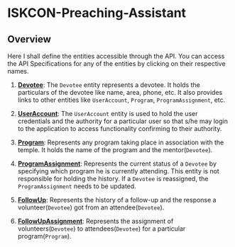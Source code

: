 # ISKCON-Preaching-Assistant

## Overview

Here I shall define the entities accessible through the API. You can access the API Specifications for any of the entities by clicking on their respective names.

1. [**Devotee**](https://bitbucket.org/hariksetra/iskcon-preaching-assistant/wiki/Devotee): The `Devotee` entity represents a devotee. It holds the particulars of the devotee like name, area, phone, etc. It also provides links to other entities like `UserAccount`, `Program`, `ProgramAssignment`, etc.

2. **[UserAccount](https://bitbucket.org/hariksetra/iskcon-preaching-assistant/wiki/UserAccount)**: The `UserAccount` entity is used to hold the user credentials and the authority for a particular user so that s/he may login to the application to access functionality confirming to their authority.

3. **[Program](https://bitbucket.org/hariksetra/iskcon-preaching-assistant/wiki/Program)**: Represents any program taking place in association with the temple. It holds the name of the program and the mentor(`Devotee`).

4. **[ProgramAssignment](https://bitbucket.org/hariksetra/iskcon-preaching-assistant/wiki/ProgramAssignment)**: Represents the current status of a `Devotee` by specifying which program he is currently attending. This entity is not responsible for holding the history. If a `Devotee` is reassigned, the `ProgramAssignment` needs to be updated.

5. **[FollowUp](https://bitbucket.org/hariksetra/iskcon-preaching-assistant/wiki/FollowUp)**: Represents the history of a follow-up and the response  a volunteer(`Devotee`) got from an attendee(`Devotee`).

6. **[FollowUpAssignment](https://bitbucket.org/hariksetra/iskcon-preaching-assistant/wiki/FollowUpAssignment)**: Represents the assignment of volunteers(`Devotee`) to attendees(`Devotee`) for a particular program(`Program`).
